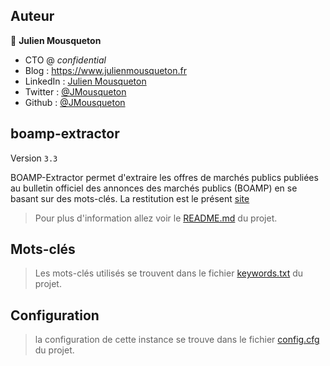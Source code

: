  
## Auteur 

👤 **Julien Mousqueton**

* CTO @ *confidential*
* Blog : <https://www.julienmousqueton.fr>
* LinkedIn : [Julien Mousqueton](https://linkedin.com/in/julienmousqueton)
* Twitter : [@JMousqueton](https://twitter.com/JMousqueton)
* Github : [@JMousqueton](https://github.com/JMousqueton)


## boamp-extractor 

Version `3.3`

BOAMP-Extractor permet d'extraire les offres de marchés publics publiées au bulletin officiel des annonces des marchés publics (BOAMP) en se basant sur des mots-clés. La restitution est le présent [site](https://boamp.mousqueton.io)

> Pour plus d'information allez voir le [README.md](https://github.com/jmousqueton/boamp-extractor#readme) du projet. 

## Mots-clés

> Les mots-clés utilisés se trouvent dans le fichier [keywords.txt](https://github.com/JMousqueton/boamp-extractor/blob/main/keywords.txt) du projet.

## Configuration

> la configuration de cette instance se trouve dans le fichier [config.cfg](https://github.com/JMousqueton/boamp-extractor/blob/main/config.cfg) du projet.

